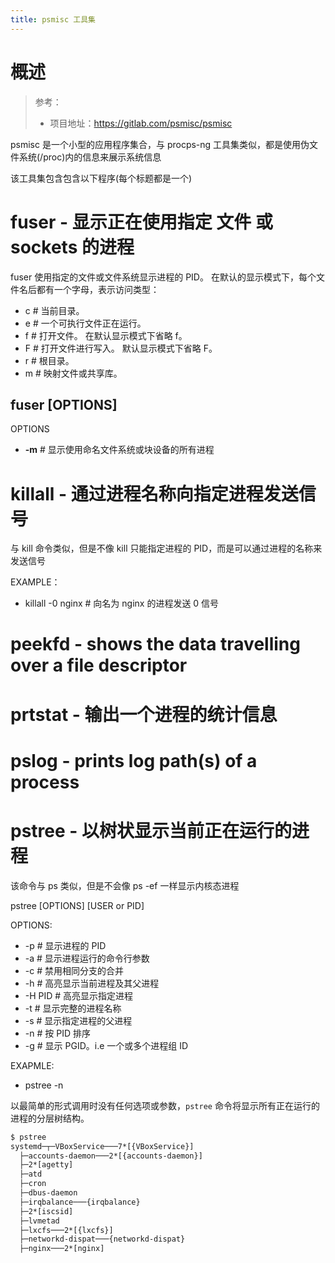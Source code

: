 ```yaml
---
title: psmisc 工具集
---
```


# 概述

> 参考：
>
> - 项目地址：<https://gitlab.com/psmisc/psmisc>

psmisc 是一个小型的应用程序集合，与 procps-ng 工具集类似，都是使用伪文件系统(/proc)内的信息来展示系统信息

该工具集包含包含以下程序(每个标题都是一个)

# fuser - 显示正在使用指定 文件 或 sockets 的进程

fuser 使用指定的文件或文件系统显示进程的 PID。 在默认的显示模式下，每个文件名后都有一个字母，表示访问类型：

- c # 当前目录。
- e # 一个可执行文件正在运行。
- f # 打开文件。 在默认显示模式下省略 f。
- F # 打开文件进行写入。 默认显示模式下省略 F。
- r # 根目录。
- m # 映射文件或共享库。

## fuser \[OPTIONS]

OPTIONS

- **-m** # 显示使用命名文件系统或块设备的所有进程

# killall - 通过进程名称向指定进程发送信号

与 kill 命令类似，但是不像 kill 只能指定进程的 PID，而是可以通过进程的名称来发送信号

EXAMPLE：

- killall -0 nginx # 向名为 nginx 的进程发送 0 信号

# peekfd - shows the data travelling over a file descriptor

# prtstat - 输出一个进程的统计信息

# pslog - prints log path(s) of a process

# pstree - 以树状显示当前正在运行的进程

该命令与 ps 类似，但是不会像 ps -ef 一样显示内核态进程

pstree \[OPTIONS] \[USER or PID]

OPTIONS:

- -p # 显示进程的 PID
- -a # 显示进程运行的命令行参数
- -c # 禁用相同分支的合并
- -h # 高亮显示当前进程及其父进程
- -H PID # 高亮显示指定进程
- -t # 显示完整的进程名称
- -s # 显示指定进程的父进程
- -n # 按 PID 排序
- -g # 显示 PGID。i.e 一个或多个进程组 ID

EXAPMLE:

- pstree -n

以最简单的形式调用时没有任何选项或参数，`pstree` 命令将显示所有正在运行的进程的分层树结构。

```bash
$ pstree
systemd─┬─VBoxService───7*[{VBoxService}]
  ├─accounts-daemon───2*[{accounts-daemon}]
  ├─2*[agetty]
  ├─atd
  ├─cron
  ├─dbus-daemon
  ├─irqbalance───{irqbalance}
  ├─2*[iscsid]
  ├─lvmetad
  ├─lxcfs───2*[{lxcfs}]
  ├─networkd-dispat───{networkd-dispat}
  ├─nginx───2*[nginx]
```
